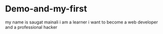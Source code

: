 # Demo-and-my-first
my name is saugat mainali
i am a learner 
i want to become a web developer and a professional hacker
